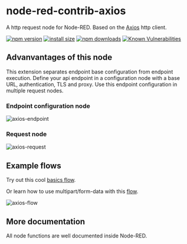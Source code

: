 # node-red-contrib-axios

A http request node for Node-RED.
Based on the [Axios](https://www.npmjs.com/package/axios) http client.

[![npm version](https://img.shields.io/npm/v/axios.svg?style=flat-square)](https://www.npmjs.org/package/node-red-contirb-axios)
[![install size](https://img.shields.io/badge/dynamic/json?url=https://packagephobia.com/v2/api.json?p=node-red-contrib-axios&query=$.install.pretty&label=install%20size&style=flat-square)](https://packagephobia.now.sh/result?p=node-red-contrib-axios)
[![npm downloads](https://img.shields.io/npm/dm/node-red-contrib-axios.svg?style=flat-square)](https://npm-stat.com/charts.html?package=node-red-contrib-axios)
[![Known Vulnerabilities](https://snyk.io/test/npm/axios/badge.svg)](https://snyk.io/test/npm/node-red-contrib-axios)

## Advanvantages of this node

This extension separates endpoint base configuration from endpoint execution.
Define your api endpoint in a configuration node with a base URL, authentication, TLS and proxy.
Use this endpoint configuration in multiple request nodes.

### Endpoint configuration node

![axios-endpoint](https://raw.githubusercontent.com/steineey/node-red-contrib-axios/master/examples/axios-endpoint.png)

### Request node

![axios-request](https://raw.githubusercontent.com/steineey/node-red-contrib-axios/master/examples/axios-request.png)

## Example flows

Try out this cool [basics flow](https://github.com/steineey/node-red-contrib-axios/blob/master/examples/basics.json).

Or learn how to use multipart/form-data with this [flow](https://github.com/steineey/node-red-contrib-axios/blob/master/examples/form-data.json).

![axios-flow](https://raw.githubusercontent.com/steineey/node-red-contrib-axios/master/examples/axios-flow.png)

## More documentation

All node functions are well documented inside Node-RED.